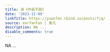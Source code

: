 ```yaml
---
title: 读《中县干部》
date: '2023-11-09'
linkTitle: https://yuanfan.rbind.io/posts/fjq/
source: earfanfan | 袁凡
description: NA ...
disable_comments: true
---
```

NA ...